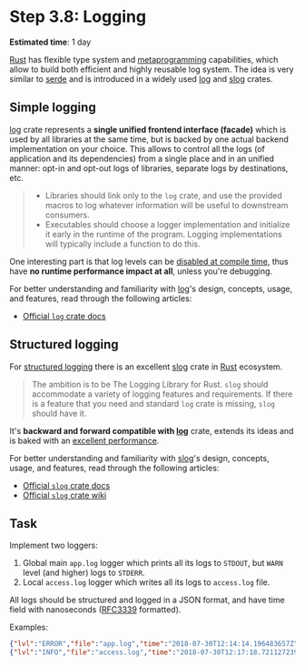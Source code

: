 # Step 3.8: Logging

__Estimated time__: 1 day

[Rust] has flexible type system and [metaprogramming][1] capabilities, which allow to build both efficient and highly reusable log system. The idea is very similar to [serde] and is introduced in a widely used [log] and [slog] crates.

## Simple logging

[log] crate represents a __single unified frontend interface (facade)__ which is used by all libraries at the same time, but is backed by one actual backend implementation on your choice. This allows to control all the logs (of application and its dependencies) from a single place and in an unified manner: opt-in and opt-out logs of libraries, separate logs by destinations, etc.

> - Libraries should link only to the `log` crate, and use the provided macros to log whatever information will be useful to downstream consumers.
> - Executables should choose a logger implementation and initialize it early in the runtime of the program. Logging implementations will typically include a function to do this.

One interesting part is that log levels can be [disabled at compile time][3], thus have __no runtime performance impact at all__, unless you're debugging.

For better understanding and familiarity with [log]'s design, concepts, usage, and features, read through the following articles:

- [Official `log` crate docs][log]

## Structured logging

For [structured logging][4] there is an excellent [slog] crate in [Rust] ecosystem.

> The ambition is to be The Logging Library for Rust. `slog` should accommodate a variety of logging features and requirements. If there is a feature that you need and standard `log` crate is missing, `slog` should have it.

It's __backward and forward compatible with [log]__ crate, extends its ideas and is baked with an [excellent performance][5].

For better understanding and familiarity with [slog]'s design, concepts, usage, and features, read through the following articles:

- [Official `slog` crate docs][slog]
- [Official `slog` crate wiki][6]

## Task

Implement two loggers:

1. Global main `app.log` logger which prints all its logs to `STDOUT`, but `WARN` level (and higher) logs to `STDERR`.
2. Local `access.log` logger which writes all its logs to `access.log` file.

All logs should be structured and logged in a JSON format, and have time field with nanoseconds ([RFC3339] formatted).

Examples:

```json
{"lvl":"ERROR","file":"app.log","time":"2018-07-30T12:14:14.196483657Z","msg":"Error occurred"}
{"lvl":"INFO","file":"access.log","time":"2018-07-30T12:17:18.721127239Z","msg":"http","method":"POST","path":"/some"}
```

[log]: https://docs.rs/log
[Rust]: https://www.rust-lang.org
[serde]: https://docs.rs/serde
[slog]: https://docs.rs/slog
[RFC3339]: https://www.ietf.org/rfc/rfc3339.txt

[1]: https://en.wikipedia.org/wiki/Metaprogramming
[3]: https://docs.rs/log/#compile-time-filters
[4]: https://dzone.com/articles/what-is-structured-logging
[5]: https://github.com/slog-rs/slog/wiki/What-makes-slog-fast
[6]: https://github.com/slog-rs/slog/wiki/FAQ
